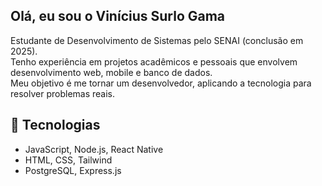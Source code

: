 ## Olá, eu sou o Vinícius Surlo Gama  
Estudante de Desenvolvimento de Sistemas pelo SENAI (conclusão em 2025).  
Tenho experiência em projetos acadêmicos e pessoais que envolvem desenvolvimento web, mobile e banco de dados.  
Meu objetivo é me tornar um desenvolvedor, aplicando a tecnologia para resolver problemas reais.

## 🔧 Tecnologias
- JavaScript, Node.js, React Native
- HTML, CSS, Tailwind
- PostgreSQL, Express.js


<!--
**ViniciusSurlo/ViniciusSurlo** is a ✨ _special_ ✨ repository because its `README.md` (this file) appears on your GitHub profile.


